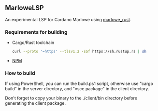 ## MarloweLSP

An experimental LSP for Cardano Marlowe using [marlowe_rust](https://github.com/OlofBlomqvist/marlowe_rust).

### Requirements for building

* Cargo/Rust toolchain
   ```bash
   curl --proto '=https' --tlsv1.2 -sSf https://sh.rustup.rs | sh
   ```

* [NPM](https://www.npmjs.com/)

### How to build

If using PowerShell, you can run the build.ps1 script,
otherwise use "cargo build" in the server directory,
and "vsce package" in the client directory.

Don't forget to copy your binary to the ./client/bin directory before generating the client package.






